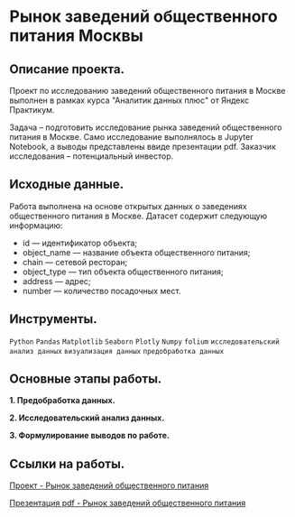 # Рынок заведений общественного питания Москвы

## Описание проекта.

Проект по исследованию заведений общественного питания в Москве выполнен в рамках курса "Аналитик данных плюс" от Яндекс Практикум.

Задача – подготовить исследование рынка заведений общественного питания в Москве. Само исследование выполнялось в Jupyter Notebook, а выводы представлены ввиде презентации pdf. Заказчик исследования – потенциальный инвестор.

## Исходные данные.

Работа выполнена на основе открытых данных о заведениях общественного питания в Москве. Датасет содержит следующую информацию:

* id — идентификатор объекта;
* object_name — название объекта общественного питания;
* chain — сетевой ресторан;
* object_type — тип объекта общественного питания;
* address — адрес;
* number — количество посадочных мест.

## Инструменты.

```Python``` ```Pandas``` ```Matplotlib``` ```Seaborn``` ```Plotly``` ```Numpy``` ```folium``` ```исследовательский анализ данных``` ```визуализация данных``` ```предобработка данных```

## Основные этапы работы.

__1. Предобработка данных.__

__2. Исследовательский анализ данных.__

__3. Формулирование выводов по работе.__


## Ссылки на работы.

[Проект - Рынок заведений общественного питания]()

[Презентация pdf - Рынок заведений общественного питания]()
